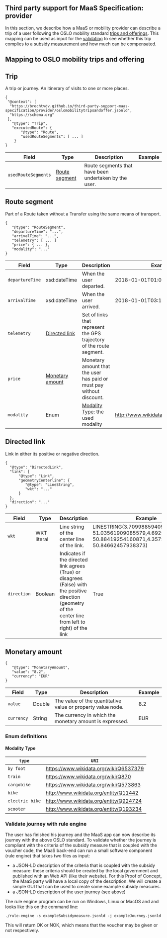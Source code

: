 ## Third party support for MaaS Specification: provider

In this section, we describe how a MaaS or mobility provider can describe a trip of a user following the OSLO mobility standard [trips and offerings](https://otl-test.data.vlaanderen.be/doc/applicatieprofiel/mobiliteit-trips-en-aanbod/kandidaatstandaard/20200112). This mapping can be used as input for the [validating](#validator) to see whether this trip complies to a [subsidy measurement](#https://github.com/brechtvdv/third-party-support-maas-specification/tree/master/agency#subsidy-measurement-for-mobility-trips) and how much can be compensated.

## Mapping to OSLO mobility trips and offering

## Trip
A trip or journey. An itinerary of visits to one or more places.

```
{
 "@context": [
  "https://brechtvdv.github.io/third-party-support-maas-specification/provider/oslomobilitytripsandoffer.jsonld",
  "https://schema.org"
 ],
   "@type": "Trip",
   "executedRoute": {
       "@type": "Route",
       "usedRouteSegments": [ ... ]
    }
}
```

| Field        | Type | Description       | Example                                 |
| ------------ | ---- | ----------------- | ------------------------------------------- |
| `usedRouteSegments` | [Route segment](#Route-segment)  | Route segments that have been undertaken by the user.   |  |

## Route segment
Part of a Route taken without a Transfer using the same means of transport.

```
{
   "@type": "RouteSegment",
   "departureTime": "...",
   "arrivalTime": "...",
   "telemetry": [ ... ]
   "price": { ... },
   "modality": "..."
}
```

| Field        | Type | Description       | Example                                 |
| ------------ | ---- | ----------------- | ------------------------------------------- |
| `departureTime` | xsd:dateTime  | When the user departed.  |  2018-01-01T01:01:00 |
| `arrivalTime` | xsd:dateTime  | When the user arrived.  |  2018-01-01T03:10:00 |
| `telemetry` | [Directed link](#DirectedLink) | Set of links that represent the GPS trajectory of the route segment. |  |
| `price` | [Monetary amount](#Monetary-amount) | Monetary amount that the user has paid or must pay without discount. | |
| `modality` | Enum  | [Modality Type](#Modality-Type): the used modality | http://www.wikidata.org/entity/Q11442 |

## Directed link
Link in either its positive or negative direction.

```
{
  "@type": "DirectedLink",
  "link": {
      "@type": "Link",
      "geometryCenterline": {
         "@type": "LineString",
         "wkt": "..."
      }
  },
  "direction": "..."
}
```

| Field        | Type | Description       | Example                                 |
| ------------ | ---- | ----------------- | ------------------------------------------- |
| `wkt` | WKT literal  |  Line string of the center line of the link. | LINESTRING(3.7099885940551762 51.03561909085579,4.692535400390624 50.88419254160871,4.357527494430542 50.84662457938373) |
| `direction` | Boolean  |  Indicates if the directed link agrees (True) or disagrees (False) with the positive direction (geometry of the center line from left to right) of the link | True |

## Monetary amount

```
{
   "@type": "MonetaryAmount",
   "value": "8.2",
   "currency": "EUR"
}
```

| Field        | Type | Description       | Example                                 |
| ------------ | ---- | ----------------- | ------------------------------------------- |
| `value` | Double  | The value of the quantitative value or property value node.  |  8.2 |
| `currency` | String | The currency in which the monetary amount is expressed. |  EUR |

### Enum definitions

#### Modality Type

| `type`      | `URI` | 
| ----------------- | ------- |
| `by foot`           | https://www.wikidata.org/wiki/Q6537379
| `train` | https://www.wikidata.org/wiki/Q870
| `cargobike`        |  https://www.wikidata.org/wiki/Q573863
| `bike`      |  http://www.wikidata.org/entity/Q11442
| `electric bike`      |  http://www.wikidata.org/entity/Q924724
| `scooter`      |  http://www.wikidata.org/entity/Q193234

### Validate journey with rule engine

The user has finished his journey and the MaaS app can now describe its journey with the above OSLO standard.
To validate whether the journey is compliant with the criteria of the subsidy measure that is coupled with the voucher code,
the MaaS back-end can run a small software component (rule engine) that takes two files as input:
* a JSON-LD description of the criteria that is coupled with the subsidy measure: these criteria should be created by the local government and published with an Web API (like their website). For this Proof of Concept, the MaaS party will have a local copy of the description. We will create a simple GUI that can be used to create some example subsidy measures.
* a JSON-LD description of the user journey (see above)

The rule engine program can be run on Windows, Linux or MacOS and and looks like this on the command line:
```
./rule-engine -s exampleSubsidymeasure.jsonld -j exampleJourney.jsonld
```
This will return OK or NOK, which means that the voucher may be given or not respectively.
